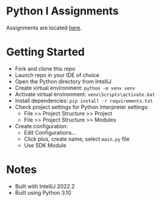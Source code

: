# Python I Assignments
Assignments are located [here](Assignments.md).

# Getting Started
- Fork and clone this repo
- Launch repo in your IDE of choice
- Open the Python directory from IntelliJ
- Create virtual environment: `python -m venv venv`
- Activate virtual environment: `venv\Scripts\activate.bat`
- Install dependencies: `pip install -r requirements.txt`
- Check project settings for Python Interpreter settings:
  - File >> Project Structure >> Project
  - File >> Project Structure >> Modules
- Create configuration:
  - Edit Configurations...
  - Click plus, create name, select `main.py` file
  - Use SDK Module

# Notes
- Built with IntelliJ 2022.2
- Built using Python 3.10
